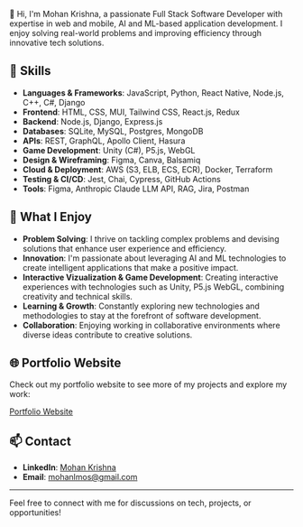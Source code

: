 👋 Hi, I'm Mohan Krishna, a passionate Full Stack Software Developer with expertise in web and mobile, AI and ML-based application development. I enjoy solving real-world problems and improving efficiency through innovative tech solutions.

## 🚀 Skills

- **Languages & Frameworks**: JavaScript, Python, React Native, Node.js, C++, C#, Django
- **Frontend**: HTML, CSS, MUI, Tailwind CSS, React.js, Redux
- **Backend**: Node.js, Django, Express.js
- **Databases**: SQLite, MySQL, Postgres, MongoDB
- **APIs**: REST, GraphQL, Apollo Client, Hasura
- **Game Development**: Unity (C#), P5.js, WebGL
- **Design & Wireframing**: Figma, Canva, Balsamiq
- **Cloud & Deployment**: AWS (S3, ELB, ECS, ECR), Docker, Terraform
- **Testing & CI/CD**: Jest, Chai, Cypress, GitHub Actions
- **Tools**: Figma, Anthropic Claude LLM API, RAG, Jira, Postman

## 🌟 What I Enjoy

- **Problem Solving**: I thrive on tackling complex problems and devising solutions that enhance user experience and efficiency.
- **Innovation**: I'm passionate about leveraging AI and ML technologies to create intelligent applications that make a positive impact.
- **Interactive Vizualization & Game Development**: Creating interactive experiences with technologies such as Unity, P5.js WebGL, combining creativity and technical skills.
- **Learning & Growth**: Constantly exploring new technologies and methodologies to stay at the forefront of software development.
- **Collaboration**: Enjoying working in collaborative environments where diverse ideas contribute to creative solutions.

## 🌐 Portfolio Website

Check out my portfolio website to see more of my projects and explore my work:

[Portfolio Website](https://portfolio-website-neon-ten.vercel.app)

## 📫 Contact

- **LinkedIn**: [Mohan Krishna](https://www.linkedin.com/in/mohan-krishna-full-stack-dev/)
- **Email**: mohanlmos@gmail.com

---

Feel free to connect with me for discussions on tech, projects, or opportunities!
